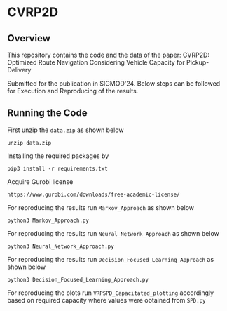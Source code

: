 # CVRP2D
## Overview
This repository contains the code and the data of the paper: CVRP2D: Optimized Route Navigation Considering Vehicle
Capacity for Pickup-Delivery

Submitted for the publication in SIGMOD'24. Below steps can be followed for Execution and Reproducing of the results.

## Running the Code
First unzip the `data.zip` as shown below 
```
unzip data.zip
```
Installing the required packages by 
```
pip3 install -r requirements.txt
```
Acquire Gurobi license
```
https://www.gurobi.com/downloads/free-academic-license/
```
For reproducing the results run `Markov_Approach` as shown below
```
python3 Markov_Approach.py
```
For reproducing the results run `Neural_Network_Approach` as shown below
```
python3 Neural_Network_Approach.py
```
For reproducing the results run `Decision_Focused_Learning_Approach` as shown below
```
python3 Decision_Focused_Learning_Approach.py
```
For reproducing the plots run `VRPSPD_Capacitated_plotting` accordingly based on required capacity where values were obtained from `SPD.py`
